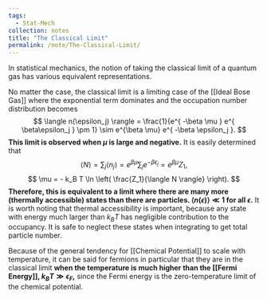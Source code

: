 ```yaml
---
tags:
  - Stat-Mech
collection: notes
title: "The Classical Limit"
permalink: /note/The-Classical-Limit/
---
```

In statistical mechanics, the notion of taking the classical limit of a quantum gas has various equivalent representations.

No matter the case, the classical limit is a limiting case of the [[Ideal Bose Gas]] where the exponential term dominates and the occupation number distribution becomes
$$
\langle n(\epsilon_j) \rangle = \frac{1}{e^{ -\beta \mu } e^{ \beta\epsilon_j } \pm 1} \sim e^{\beta \mu} e^{ -\beta \epsilon_j }.
$$
**This limit is observed when $\mu$ is large and negative.** 
It is easily determined that 
$$
\langle N \rangle = \sum_j \langle n_j \rangle = e^{ \beta\mu }\sum_j e^{ -\beta\epsilon_j } = e^{ \beta\mu } Z_1,
$$
$$
\mu = - k_B T \ln \left( \frac{Z_1}{\langle N \rangle} \right).
$$
**Therefore, this is equivalent to a limit where there are many more (thermally accessible) states than there are particles. $\langle n(\epsilon) \rangle \ll 1$ for all $\epsilon$.**
It is worth noting that thermal accessibility is important, because any state with energy much larger than $k_B T$ has negligible contribution to the occupancy. It is safe to neglect these states when integrating to get total particle number.  

Because of the general tendency for [[Chemical Potential]] to scale with temperature, it can be said for fermions in particular that they are in the classical limit **when the temperature is much higher than the [[Fermi Energy]], $k_B T \gg \epsilon_F$,** since the Fermi energy is the zero-temperature limit of the chemical potential.

